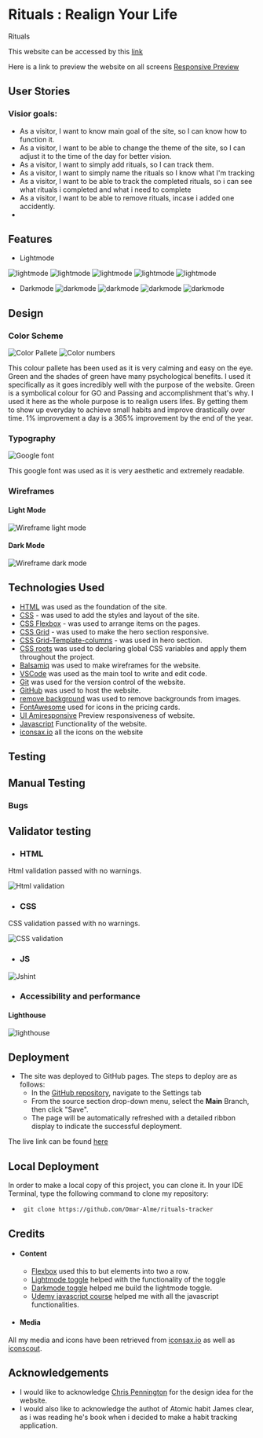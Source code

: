 # Rituals : Realign Your Life

Rituals

This website can be accessed by this [link](https://omar-alme.github.io/rituals-tracker/)


Here is a link to preview the website on all screens [Responsive Preview](https://ui.dev/amiresponsive?url=https://omar-alme.github.io/rituals-tracker/)

## User Stories

### Visior goals:

- As a visitor, I want to know main goal of the site, so I can know how to function it.
- As a visitor, I want to be able to change the theme of the site, so I can adjust it to the time of the day for better vision.
- As a visitor, I want to simply add rituals, so I can track them.
- As a visitor, I want to simply name the rituals so I know what I'm tracking
- As a visitor, I want to be able to track the completed rituals, so i can see what rituals i completed and what i need to complete
- As a visitor, I want to be able to remove rituals, incase i added one accidently.
-  

## Features

  - Lightmode

![lightmode](assets/documentations/light.png)
![lightmode](assets/documentations/light1.png)
![lightmode](assets/documentations/light2.png)
![lightmode](assets/documentations/light3.png)
![lightmode](assets/documentations/light4.png)

   - Darkmode
![darkmode](assets/documentations/dark.png)
![darkmode](assets/documentations/dark1.png)
![darkmode](assets/documentations/dark2.png)
![darkmode](assets/documentations/dark3.png)


## Design

### Color Scheme

![Color Pallete](assets/documentations/color-pallete.png)
![Color numbers](assets/documentations/colors.png)

This colour pallete has been used as it is very calming and easy on the eye. Green and the shades of green have many psychological benefits. I used it specifically as it goes incredibly well with the purpose of the website. Green is a symbolical colour for GO and Passing and accomplishment that's why. I used it here as the whole purpose is to realign users lifes. By getting them to show up everyday to achieve small habits and improve drastically over time. 1% improvement a day is a 365% improvement by the end of the year.

### Typography

![Google font](assets/documentations/googlefont.png)

This google font was used as it is very aesthetic and extremely readable.

### Wireframes

#### Light Mode
![Wireframe light mode](assets/documentations/rituals-light-mode.png)

#### Dark Mode
![Wireframe dark mode](assets/documentations/rituals-dark-mode.png)


## Technologies Used

- [HTML](https://developer.mozilla.org/en-US/docs/Web/HTML) was used as the foundation of the site.
- [CSS](https://developer.mozilla.org/en-US/docs/Web/css) - was used to add the styles and layout of the site.
- [CSS Flexbox](https://developer.mozilla.org/en-US/docs/Learn/CSS/CSS_layout/Flexbox) - was used to arrange items on the pages.
- [CSS Grid](https://developer.mozilla.org/en-US/docs/Web/CSS/grid) - was used to make the hero section responsive.
- [CSS Grid-Template-columns](https://developer.mozilla.org/en-US/docs/Web/CSS/grid-template-columns) - was used in hero section.
- [CSS roots](https://developer.mozilla.org/en-US/docs/Web/CSS/:root) was used to declaring global CSS variables and apply them throughout the project. 
- [Balsamiq](https://balsamiq.com/) was used to make wireframes for the website.
- [VSCode](https://code.visualstudio.com/) was used as the main tool to write and edit code.
- [Git](https://git-scm.com/) was used for the version control of the website.
- [GitHub](https://github.com/) was used to host the website.
- [remove background](https://www.remove.bg/b/remove-logo-backgrounds) was used to remove backgrounds from images.
- [FontAwesome](https://fontawesome.com/) used for icons in the pricing cards.
- [UI Amiresponsive](https://ui.dev/amiresponsive) Preview responsiveness of website.
- [Javascript](https://www.javascript.com/) Functionality of the website.
- [iconsax.io](http://iconsax.io/) all the icons on the website

## Testing


## Manual Testing

### Bugs


## Validator testing
+ ### HTML

Html validation passed with no warnings.

![Html validation](assets/documentations/html-validation.png)
+ ### CSS

CSS validation passed with no warnings.

![CSS validation](assets/documentations/css-validation.png)
+ ### JS

![Jshint](assets/documentations/jshint-validation.png)

+ ### Accessibility and performance 
#### Lighthouse

 ![lighthouse](assets/documentations/lighthouse.png)

## Deployment

- The site was deployed to GitHub pages. The steps to deploy are as follows:
  - In the [GitHub repository](https://github.com/Omar-Alme/rituals-tracker), navigate to the Settings tab
  - From the source section drop-down menu, select the **Main** Branch, then click "Save".
  - The page will be automatically refreshed with a detailed ribbon display to indicate the successful deployment.

The live link can be found [here](https://omar-alme.github.io/rituals-tracker/)

## Local Deployment

In order to make a local copy of this project, you can clone it.
In your IDE Terminal, type the following command to clone my repository:

-      git clone https://github.com/Omar-Alme/rituals-tracker

## Credits

- #### Content
  - [Flexbox](https://stackoverflow.com/questions/45037844/arrange-2-items-per-row-using-flexbox) used this to but elements into two a row.
  - [Lightmode toggle](https://www.w3schools.com/howto/howto_js_toggle_dark_mode.asp) helped with the functionality of the toggle
  - [Darkmode toggle](https://www.youtube.com/watch?v=TyITCYwsWHs) helped me build the lightmode toggle.
  - [Udemy javascript course](https://www.udemy.com/course/the-complete-javascript-course/) helped me with all the javascript functionalities.
   
- #### Media

All my media and icons have been retrieved from [iconsax.io](iconsax.io) as well as [iconscout](https://iconscout.com/icons/glass?price=free).


## Acknowledgements

- I would like to acknowledge [Chris Pennington](https://www.youtube.com/watch?v=_FFkaBTqJto)  for the design idea for the website. 
- I would also like to acknowledge the authot of Atomic habit James clear, as i was reading he's book when i decided to make a habit tracking application.
